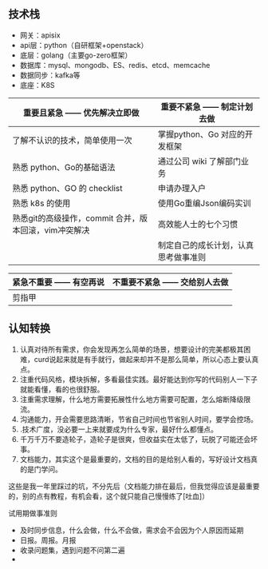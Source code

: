 ## 技术栈

- 网关：apisix
- api层：python（自研框架+openstack）
- 底层：golang（主要go-zero框架）
- 数据库：mysql、mongodb、ES、redis、etcd、memcache
- 数据同步：kafka等
- 底座：K8S

| 重要且紧急 —— **优先解决立即做**                      | 重要不紧急 —— **制定计划去做**       |
| ----------------------------------------------------- | ------------------------------------ |
| 了解不认识的技术，简单使用一次                        | 掌握python、Go 对应的开发框架        |
| 熟悉 python、Go的基础语法                             | 通过公司 wiki 了解部门业务           |
| 熟悉 python、GO 的 checklist                          | 申请办理入户                         |
| 熟悉 k8s 的使用                                       | 使用Go重编Json编码实训               |
| 熟悉git的高级操作，commit 合并，版本回滚，vim冲突解决 | 高效能人士的七个习惯                 |
|                                                       | 制定自己的成长计划，认真思考做事准则 |

| 紧急不重要 —— **有空再说** | 不重要不紧急 —— **交给别人去做** |
| -------------------------- | -------------------------------- |
| 剪指甲                     |                                  |

## 认知转换

1. 认真对待所有需求，你会发现再怎么简单的场景，想要设计的完美都极其困难，curd说起来就是有手就行，做起来却并不是那么简单，所以心态上要认真点。
2. 注重代码风格，模块拆解，多看最佳实践。最好能达到你写的代码别人一下子就能看懂，看的也很舒服。
3. 注重需求理解，什么地方需要拓展性什么地方需要可配置，怎么熔断降级限流。
4. 沟通能力，开会需要思路清晰，节省自己时间也节省别人时间，要学会控场。
5. .技术广度，没必要一上来就要成为什么专家，最好什么都懂点。
6. 千万千万不要造轮子，造轮子是很爽，但收益实在太低了，玩脱了可能还会坏事。
7. 文档能力，其实这个是最重要的，文档的目的是给别人看的，写好设计文档真的是门学问。

这些是我一年里踩过的坑，不分先后（文档能力排在最后，但我觉得应该是最重要的，别的点有教程，有机会看，这个就只能自己慢慢练了[吐血]）



试用期做事准则

- 及时同步信息，什么会做，什么不会做，需求会不会因为个人原因而延期
- 日报。周报。月报
- 收录问题集，遇到问题不问第二遍
- 



































